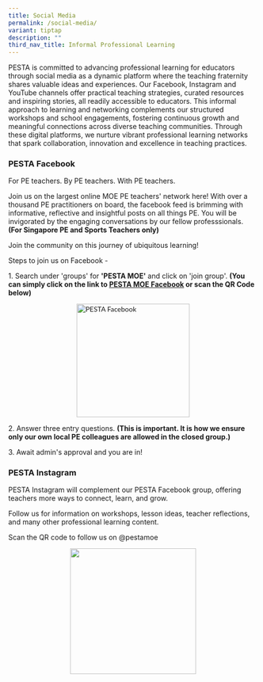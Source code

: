 ```yaml
---
title: Social Media
permalink: /social-media/
variant: tiptap
description: ""
third_nav_title: Informal Professional Learning
---
```

<p>PESTA is committed to advancing professional learning for educators through
social media as a dynamic platform where the teaching fraternity shares
valuable ideas and experiences. Our Facebook, Instagram and YouTube channels
offer practical teaching strategies, curated resources and inspiring stories,
all readily accessible to educators. This informal approach to learning
and networking complements our structured workshops and school engagements,
fostering continuous growth and meaningful connections across diverse teaching
communities. Through these digital platforms, we nurture vibrant professional
learning networks that spark collaboration, innovation and excellence in
teaching practices.</p>
<h3>PESTA Facebook</h3>
<p>For PE teachers. By PE teachers. With PE teachers.</p>
<p>Join us on the largest online MOE PE teachers' network here! With over
a thousand PE practitioners on board, the facebook feed is brimming with
informative, reflective and insightful posts on all things PE. You will
be invigorated by the engaging conversations by our fellow professsionals. <strong>(For Singapore PE and Sports Teachers only)</strong>
</p>
<p>Join the community on this journey of ubiquitous learning!</p>
<p>Steps to join us on Facebook -</p>
<p>1. Search under 'groups' for&nbsp;<strong>'PESTA MOE'</strong>&nbsp;and
click on 'join group'.&nbsp;<strong>(You can simply click on the link to <a href="https://www.facebook.com/groups/1526387690786653/" rel="noopener noreferrer nofollow" target="_blank"><u>PESTA MOE Facebook</u></a> or scan the QR Code below)</strong>
</p>
<div class="isomer-image-wrapper">
<img style="box-sizing: inherit; font-family: Lato, sans-serif; max-width: 100%; height: auto; display: block; margin: auto; width: 228.233px;" height="auto" width="100%" alt="PESTA Facebook" src="https://pesta.moe.edu.sg/images/image001-(1).png">
</div>
<p>2. Answer three entry questions. <strong>(This is important. It is how we ensure only our own local PE colleagues are allowed in the closed group.)</strong>
</p>
<p>3. Await admin's approval and you are in!</p>
<h3>PESTA Instagram</h3>
<p>PESTA Instagram will complement our PESTA Facebook group, offering teachers
more ways to connect, learn, and grow.</p>
<p>Follow us for information on workshops, lesson ideas, teacher reflections,
and many other professional learning content.</p>
<p>Scan the QR code to follow us on @pestamoe</p>
<div class="isomer-image-wrapper">
<img style="box-sizing: inherit; font-family: Lato, sans-serif; max-width: 100%; height: auto; display: block; margin: auto; width: 253.585px;" height="auto" width="100%" alt="" src="https://pesta.moe.edu.sg/images/PESTA_Instagram_QR_Code.png">
</div>
<p></p>